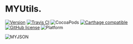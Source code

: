 # MYUtils.
[![Version](https://img.shields.io/github/release/damonthecricket/my-utils.svg)](https://github.com/damonthecricket/my-utils/releases)
[![Travis CI](https://travis-ci.org/damonthecricket/my-utils.svg?branch=master)](https://travis-ci.org/damonthecricket/my-utils)
![CocoaPods](https://img.shields.io/cocoapods/v/MYUtils.svg)
[![Carthage compatible](https://img.shields.io/badge/Carthage-compatible-4BC51D.svg?style=flat)](https://github.com/Carthage/Carthage)
[![GitHub license](https://img.shields.io/badge/license-MIT-lightgrey.svg)](https://raw.githubusercontent.com/damonthecricket/my-utils/master/LICENSE)
![Platform](https://img.shields.io/badge/platforms-iOS%208.0+%20%7C%20macOS%2010.10+%20%7C%20tvOS%209.0+%20%7C%20watchOS%202.0+-333333.svg)

![MYJSON](https://github.com/damonthecricket/my-utils/blob/master/my-utils-lib.png)
